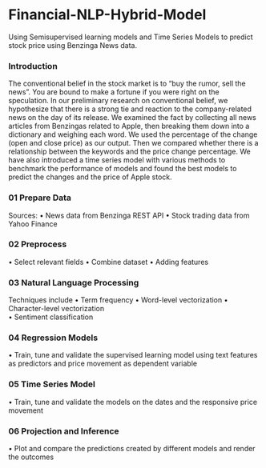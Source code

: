 # Financial-NLP-Hybrid-Model
Using Semisupervised learning models and Time Series Models to predict stock price using Benzinga News data. 

### Introduction
The conventional belief in the stock market is to “buy the rumor, sell the news”. You are
bound to make a fortune if you were right on the speculation. In our preliminary
research on conventional belief, we hypothesize that there is a strong tie and reaction to
the company-related news on the day of its release. We examined the fact by collecting
all news articles from Benzingas related to Apple, then breaking them down into a
dictionary and weighing each word. We used the percentage of the change (open and
close price) as our output. Then we compared whether there is a relationship between
the keywords and the price change percentage. We have also introduced a time series
model with various methods to benchmark the performance of models and found the
best models to predict the changes and the price of Apple stock.


### 01 Prepare Data    
Sources: 
• News data from Benzinga REST API
• Stock trading data from Yahoo Finance 

### 02 Preprocess
• Select relevant fields
• Combine dataset 
• Adding features

### 03 Natural Language Processing 
Techniques include 
• Term frequency
• Word-level vectorization 
• Character-level vectorization  
• Sentiment classification  

### 04 Regression Models
• Train, tune and validate the supervised learning model using text features as predictors and price movement as
dependent variable 

### 05 Time Series Model 
• Train, tune and validate the models on the dates and the responsive price movement

### 06 Projection and Inference
• Plot and compare the predictions created by different models and render the outcomes   
